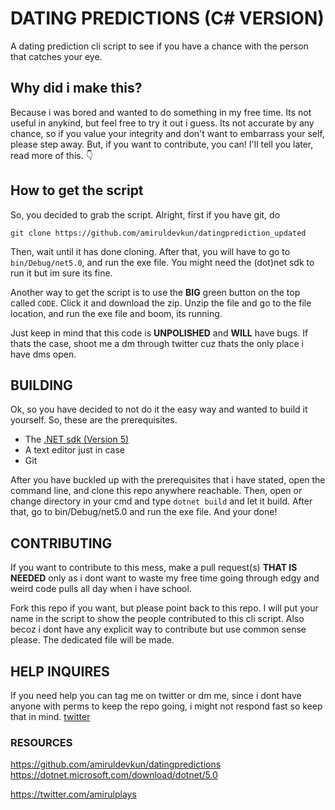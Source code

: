 # DATING PREDICTIONS (C# VERSION)
A dating prediction cli script to see if you have a chance with the person that catches your eye.

## Why did i make this?
Because i was bored and wanted to do something in my free time. Its not useful in anykind, but feel free to try it out i guess. Its not accurate by any chance, so if you value your integrity and don't want to embarrass your self, please step away. But, if you want to contribute, you can! I'll tell you later, read more of this. :point_down:

## How to get the script
So, you decided to grab the script. Alright, first if you have git, do 
```
git clone https://github.com/amiruldevkun/datingprediction_updated
```

Then, wait until it has done cloning. After that, you will have to go to `bin/Debug/net5.0`, and run the exe file. You might need the (dot)net sdk to run it but im sure its fine. 

Another way to get the script is to use the **BIG** green button on the top called `CODE`. Click it and download the zip. Unzip the file and go to the file location, and run the exe file and boom, its running. 

Just keep in mind that this code is __UNPOLISHED__ and __WILL__ have bugs. If thats the case, shoot me a dm through twitter cuz thats the only place i have dms open.

## BUILDING
Ok, so you have decided to not do it the easy way and wanted to build it yourself. So, these are the prerequisites.

- The [.NET sdk (Version 5)](https://dotnet.microsoft.com/download/dotnet/5.0)
- A text editor just in case
- Git 

After you have buckled up with the prerequisites that i have stated, open the command line, and clone this repo anywhere reachable. Then, open or change directory in your cmd and type `dotnet build` and let it build. After that, go to bin/Debug/net5.0 and run the exe file. And your done! 

## CONTRIBUTING
If you want to contribute to this mess, make a pull request(s) __THAT IS NEEDED__ only as i dont want to waste my free time going through edgy and weird code pulls all day when i have school. 

Fork this repo if you want, but please point back to this repo. I will put your name in the script to show the people contributed to this cli script. Also becoz i dont have any explicit way to contribute but use common sense please. The dedicated file will be made.

## HELP INQUIRES 
If you need help you can tag me on twitter or dm me, since i dont have anyone with perms to keep the repo going, i might not respond fast so keep that in mind.
[twitter](https://twitter.com/amirulplays)

### RESOURCES
https://github.com/amiruldevkun/datingpredictions
https://dotnet.microsoft.com/download/dotnet/5.0

https://twitter.com/amirulplays